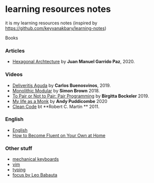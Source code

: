 # learning resources notes
it is my learning resources notes (inspired by https://github.com/keyvanakbary/learning-notes)

Books

### Articles
* [Hexagonal Archtecture](Articles/Hexagonal.Architecture.by.Juan.Manuel.Garrido.Paz.md) by **Juan Manuel Garrido Paz**, 2020.


### Videos
* [Deliveritis Aguda](Videos/Deliveritis.Aguda.by.Carlos.Buenosvinos.md) by **Carlos Buenosvinos**, 2019.
* [Monolithic Modular](Videos/Monolithic.Modular.by.Simon.Brown.md) by **Simon Brown** 2018.
* [To Pair or Not to Pair: Pair Programming](Videos/To.pair.or.not.to.pair.by.Birgitta.Bockeler.md) by **Birgitta Bockeler** 2019.
* [My life as a Monk](Videos/My.Life.as.a.Monk.Part.2.by.Andy.Puddicombe.md) by **Andy Puddicombe** 2020
* [Clean Code](Videos/clean.code.episodes.by.Rober.Martin) bt **Robert C. Martin ** 2011.

### English
* [English](English/English.md)
* [How to Become Fluent on Your Own at Home](English\how.to.become.fluent.on.your.own.at.home.md)

### Other stuff
* [mechanical keyboards](types.of.mechanical.keyboards.jpeg)
* [vim](vim.md)
* [typing](Typing.md)
* [focus by Leo Babauta](focus.by.Leo.Babauta.md)
